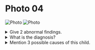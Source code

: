 # Photo 04

![Photo](/paediatrics/photo/04a.png)
![Photo](/paediatrics/photo/04b.png)

<details>
<summary>Give 2 abnormal findings.</summary>

Figure 1:

1. Decorticate posture
1. Hand isting
1. Scissoring of the legs

Figure 2:

1. Decerebrate posture
1. Opistothonus posture
1. Spastic child
1. Neck retraction
1. Hand fishing

</details>

<details>
<summary>What is the diagnosis?</summary>
Cerebral palsy (spastic quadriplegic type)
</details>

<details>
<summary>Mention 3 possible causes of this child.</summary>

1. Antenatal: Congenital malformation of the brain, Intrauterine TORCH infection, Radiation, Trauma, Drugs
1. Perinatal: Low birth weight, Prematurity, Birth asphysia, Birth injury
1. Postnatal: Kernicterus, Hypoglycaemia, Meningitis

</details>
